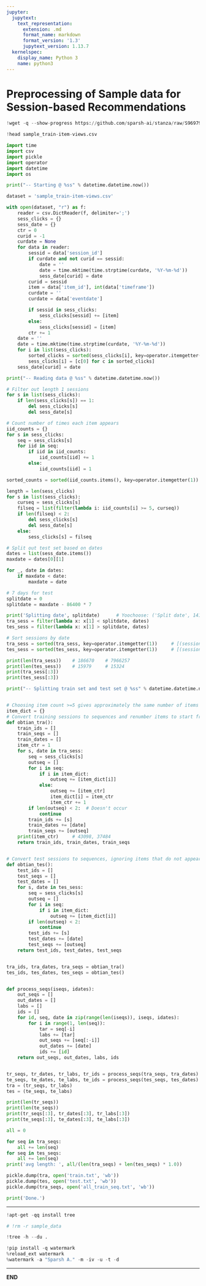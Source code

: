 ```yaml
---
jupyter:
  jupytext:
    text_representation:
      extension: .md
      format_name: markdown
      format_version: '1.3'
      jupytext_version: 1.13.7
  kernelspec:
    display_name: Python 3
    name: python3
---
```


<!-- #region id="DhueQwrJSBYW" -->
# Preprocessing of Sample data for Session-based Recommendations
<!-- #endregion -->

```python colab={"base_uri": "https://localhost:8080/"} id="Ri6_IVOZOZdd" executionInfo={"status": "ok", "timestamp": 1637914045072, "user_tz": -330, "elapsed": 1233, "user": {"displayName": "Sparsh Agarwal", "photoUrl": "https://lh3.googleusercontent.com/a/default-user=s64", "userId": "13037694610922482904"}} outputId="8d517478-106f-4c6f-9ab6-0e5d341ccc86"
!wget -q --show-progress https://github.com/sparsh-ai/stanza/raw/S969796/datasets/sample_train-item-views.csv
```

```python colab={"base_uri": "https://localhost:8080/"} id="rlCqxESlSOLe" executionInfo={"status": "ok", "timestamp": 1637914052456, "user_tz": -330, "elapsed": 481, "user": {"displayName": "Sparsh Agarwal", "photoUrl": "https://lh3.googleusercontent.com/a/default-user=s64", "userId": "13037694610922482904"}} outputId="06f6ced2-67a8-42e9-fd9d-8e6f3a8bf073"
!head sample_train-item-views.csv
```

```python id="J4JqDEw4SQJv"
import time
import csv
import pickle
import operator
import datetime
import os
```

```python colab={"base_uri": "https://localhost:8080/"} id="WkbOArguST-H" executionInfo={"status": "ok", "timestamp": 1637914273939, "user_tz": -330, "elapsed": 1199, "user": {"displayName": "Sparsh Agarwal", "photoUrl": "https://lh3.googleusercontent.com/a/default-user=s64", "userId": "13037694610922482904"}} outputId="acbbcc24-c257-42ce-8afe-c15df3525a08"
print("-- Starting @ %ss" % datetime.datetime.now())

dataset = 'sample_train-item-views.csv'

with open(dataset, "r") as f:
    reader = csv.DictReader(f, delimiter=';')
    sess_clicks = {}
    sess_date = {}
    ctr = 0
    curid = -1
    curdate = None
    for data in reader:
        sessid = data['session_id']
        if curdate and not curid == sessid:
            date = ''
            date = time.mktime(time.strptime(curdate, '%Y-%m-%d'))
            sess_date[curid] = date
        curid = sessid
        item = data['item_id'], int(data['timeframe'])
        curdate = ''
        curdate = data['eventdate']

        if sessid in sess_clicks:
            sess_clicks[sessid] += [item]
        else:
            sess_clicks[sessid] = [item]
        ctr += 1
    date = ''
    date = time.mktime(time.strptime(curdate, '%Y-%m-%d'))
    for i in list(sess_clicks):
        sorted_clicks = sorted(sess_clicks[i], key=operator.itemgetter(1))
        sess_clicks[i] = [c[0] for c in sorted_clicks]
    sess_date[curid] = date

print("-- Reading data @ %ss" % datetime.datetime.now())

# Filter out length 1 sessions
for s in list(sess_clicks):
    if len(sess_clicks[s]) == 1:
        del sess_clicks[s]
        del sess_date[s]

# Count number of times each item appears
iid_counts = {}
for s in sess_clicks:
    seq = sess_clicks[s]
    for iid in seq:
        if iid in iid_counts:
            iid_counts[iid] += 1
        else:
            iid_counts[iid] = 1

sorted_counts = sorted(iid_counts.items(), key=operator.itemgetter(1))

length = len(sess_clicks)
for s in list(sess_clicks):
    curseq = sess_clicks[s]
    filseq = list(filter(lambda i: iid_counts[i] >= 5, curseq))
    if len(filseq) < 2:
        del sess_clicks[s]
        del sess_date[s]
    else:
        sess_clicks[s] = filseq

# Split out test set based on dates
dates = list(sess_date.items())
maxdate = dates[0][1]

for _, date in dates:
    if maxdate < date:
        maxdate = date

# 7 days for test
splitdate = 0
splitdate = maxdate - 86400 * 7

print('Splitting date', splitdate)      # Yoochoose: ('Split date', 1411930799.0)
tra_sess = filter(lambda x: x[1] < splitdate, dates)
tes_sess = filter(lambda x: x[1] > splitdate, dates)

# Sort sessions by date
tra_sess = sorted(tra_sess, key=operator.itemgetter(1))     # [(session_id, timestamp), (), ]
tes_sess = sorted(tes_sess, key=operator.itemgetter(1))     # [(session_id, timestamp), (), ]

print(len(tra_sess))    # 186670    # 7966257
print(len(tes_sess))    # 15979     # 15324
print(tra_sess[:3])
print(tes_sess[:3])

print("-- Splitting train set and test set @ %ss" % datetime.datetime.now())


# Choosing item count >=5 gives approximately the same number of items as reported in paper
item_dict = {}
# Convert training sessions to sequences and renumber items to start from 1
def obtian_tra():
    train_ids = []
    train_seqs = []
    train_dates = []
    item_ctr = 1
    for s, date in tra_sess:
        seq = sess_clicks[s]
        outseq = []
        for i in seq:
            if i in item_dict:
                outseq += [item_dict[i]]
            else:
                outseq += [item_ctr]
                item_dict[i] = item_ctr
                item_ctr += 1
        if len(outseq) < 2:  # Doesn't occur
            continue
        train_ids += [s]
        train_dates += [date]
        train_seqs += [outseq]
    print(item_ctr)     # 43098, 37484
    return train_ids, train_dates, train_seqs


# Convert test sessions to sequences, ignoring items that do not appear in training set
def obtian_tes():
    test_ids = []
    test_seqs = []
    test_dates = []
    for s, date in tes_sess:
        seq = sess_clicks[s]
        outseq = []
        for i in seq:
            if i in item_dict:
                outseq += [item_dict[i]]
        if len(outseq) < 2:
            continue
        test_ids += [s]
        test_dates += [date]
        test_seqs += [outseq]
    return test_ids, test_dates, test_seqs


tra_ids, tra_dates, tra_seqs = obtian_tra()
tes_ids, tes_dates, tes_seqs = obtian_tes()


def process_seqs(iseqs, idates):
    out_seqs = []
    out_dates = []
    labs = []
    ids = []
    for id, seq, date in zip(range(len(iseqs)), iseqs, idates):
        for i in range(1, len(seq)):
            tar = seq[-i]
            labs += [tar]
            out_seqs += [seq[:-i]]
            out_dates += [date]
            ids += [id]
    return out_seqs, out_dates, labs, ids


tr_seqs, tr_dates, tr_labs, tr_ids = process_seqs(tra_seqs, tra_dates)
te_seqs, te_dates, te_labs, te_ids = process_seqs(tes_seqs, tes_dates)
tra = (tr_seqs, tr_labs)
tes = (te_seqs, te_labs)

print(len(tr_seqs))
print(len(te_seqs))
print(tr_seqs[:3], tr_dates[:3], tr_labs[:3])
print(te_seqs[:3], te_dates[:3], te_labs[:3])

all = 0

for seq in tra_seqs:
    all += len(seq)
for seq in tes_seqs:
    all += len(seq)
print('avg length: ', all/(len(tra_seqs) + len(tes_seqs) * 1.0))

pickle.dump(tra, open('train.txt', 'wb'))
pickle.dump(tes, open('test.txt', 'wb'))
pickle.dump(tra_seqs, open('all_train_seq.txt', 'wb'))

print('Done.')
```

<!-- #region id="DTmB-SfPTEyQ" -->
---
<!-- #endregion -->

```python colab={"base_uri": "https://localhost:8080/"} id="yPKjHWrYTEyR" executionInfo={"status": "ok", "timestamp": 1637914280077, "user_tz": -330, "elapsed": 5679, "user": {"displayName": "Sparsh Agarwal", "photoUrl": "https://lh3.googleusercontent.com/a/default-user=s64", "userId": "13037694610922482904"}} outputId="c3750e97-eb38-4900-9400-4dc23c12d78c"
!apt-get -qq install tree
```

```python id="3MsyGvMoTJcT"
# !rm -r sample_data
```

```python colab={"base_uri": "https://localhost:8080/"} id="sjC21GAiTEyR" executionInfo={"status": "ok", "timestamp": 1637914300383, "user_tz": -330, "elapsed": 10, "user": {"displayName": "Sparsh Agarwal", "photoUrl": "https://lh3.googleusercontent.com/a/default-user=s64", "userId": "13037694610922482904"}} outputId="ea594909-279d-4b87-b792-995fa6b3ee4f"
!tree -h --du .
```

```python colab={"base_uri": "https://localhost:8080/"} id="1Ewu3qElTEyS" executionInfo={"status": "ok", "timestamp": 1637914304962, "user_tz": -330, "elapsed": 3011, "user": {"displayName": "Sparsh Agarwal", "photoUrl": "https://lh3.googleusercontent.com/a/default-user=s64", "userId": "13037694610922482904"}} outputId="3a12200b-9619-4489-b234-8139d1c382c5"
!pip install -q watermark
%reload_ext watermark
%watermark -a "Sparsh A." -m -iv -u -t -d
```

<!-- #region id="Bg3ooCrxTEyS" -->
---
<!-- #endregion -->

<!-- #region id="lhdOWkdNTEyS" -->
**END**
<!-- #endregion -->
